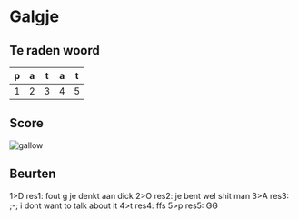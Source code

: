 # Galgje

## Te raden woord

|p|a|t|a|t|
|-|-|-|-|-|
|1|2|3|4|5|

## Score
![gallow](./images/3.png)

## Beurten
1>D
res1: fout g je denkt aan dick
2>O
res2: je bent wel shit man
3>A
res3: ;-; i dont want to talk about it
4>t
res4: ffs
5>p
res5: GG



